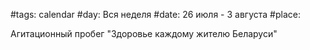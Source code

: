 #tags: calendar
#day: Вся неделя
#date: 26 июля - 3 августа
#place: 

Агитационный пробег "Здоровье каждому жителю Беларуси"
